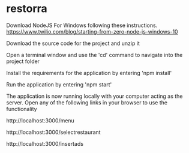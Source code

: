 # restorra

Download NodeJS For Windows following these instructions. https://www.twilio.com/blog/starting-from-zero-node-js-windows-10

Download the source code for the project and unzip it

Open a terminal window and use the 'cd' command to navigate into the project folder

Install the requirements for the application by entering 'npm install'

Run the application by entering 'npm start'

The application is now running locally with your computer acting as the server. Open any of the following links in your browser to use the functionality

http://localhost:3000/menu

http://localhost:3000/selectrestaurant

http://localhost:3000/insertads
